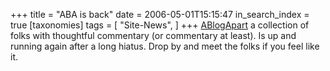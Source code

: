 +++
title = "ABA is back"
date = 2006-05-01T15:15:47
in_search_index = true
[taxonomies]
tags = [
"Site-News",
]
+++
<a href="http://ablogapart.com/">ABlogApart</a> a collection of folks with thoughtful commentary (or commentary at least). Is up and running again after a long hiatus. Drop by and meet the folks if you feel like it.
